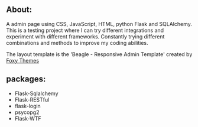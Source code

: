 ## About:
A admin page using CSS, JavaScript, HTML, python Flask and SQLAlchemy. This is a testing project where I can try different integrations and experiment with different frameworks. Constantly trying different combinations and methods to improve my coding abilities.

The layout template is the 'Beagle - Responsive Admin Template' created by [Foxy Themes](https://themes.getbootstrap.com/product/beagle-responsive-admin-template/)

## packages:
* Flask-Sqlalchemy
* Flask-RESTful
* flask-login
* psycopg2 
* Flask-WTF